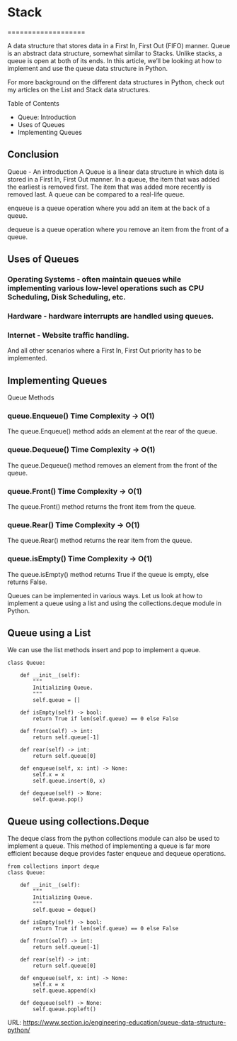 

# Stack
===================

A data structure that stores data in a First In, First Out (FIFO) manner. Queue is an abstract data structure, somewhat similar to Stacks. Unlike stacks, a queue is open at both of its ends. In this article, we’ll be looking at how to implement and use the queue data structure in Python.

For more background on the different data structures in Python, check out my articles on the List and Stack data structures.

Table of Contents
* Queue: Introduction
* Uses of Queues
* Implementing Queues

## Conclusion
Queue - An introduction
A Queue is a linear data structure in which data is stored in a First In, First Out manner. In a queue, the item that was added the earliest is removed first. The item that was added more recently is removed last. A queue can be compared to a real-life queue.

enqueue is a queue operation where you add an item at the back of a queue.

dequeue is a queue operation where you remove an item from the front of a queue.

## Uses of Queues
### Operating Systems - often maintain queues while implementing various low-level operations such as CPU Scheduling, Disk Scheduling, etc.
### Hardware - hardware interrupts are handled using queues.
### Internet - Website traffic handling.
And all other scenarios where a First In, First Out priority has to be implemented.

## Implementing Queues

Queue Methods

### queue.Enqueue()  Time Complexity -> O(1)
The queue.Enqueue() method adds an element at the rear of the queue.

### queue.Dequeue()  Time Complexity -> O(1)
The queue.Dequeue() method removes an element from the front of the queue.

### queue.Front()   Time Complexity -> O(1)
The queue.Front() method returns the front item from the queue.

### queue.Rear()   Time Complexity -> O(1)
The queue.Rear() method returns the rear item from the queue.

### queue.isEmpty()   Time Complexity -> O(1)
The queue.isEmpty() method returns True if the queue is empty, else returns False.

Queues can be implemented in various ways. Let us look at how to implement a queue using a list and using the collections.deque module in Python.

## Queue using a List
We can use the list methods insert and pop to implement a queue.

```
class Queue:

    def __init__(self):
        """
        Initializing Queue.
        """
        self.queue = []

    def isEmpty(self) -> bool:
        return True if len(self.queue) == 0 else False

    def front(self) -> int:
        return self.queue[-1]

    def rear(self) -> int:
        return self.queue[0]

    def enqueue(self, x: int) -> None:
        self.x = x
        self.queue.insert(0, x)       

    def dequeue(self) -> None:
        self.queue.pop()

 ```

## Queue using collections.Deque
The deque class from the python collections module can also be used to implement a queue. This method of implementing a queue is far more efficient because deque provides faster enqueue and dequeue operations.

```
from collections import deque
class Queue:

    def __init__(self):
        """
        Initializing Queue.
        """
        self.queue = deque()

    def isEmpty(self) -> bool:
        return True if len(self.queue) == 0 else False

    def front(self) -> int:
        return self.queue[-1]

    def rear(self) -> int:
        return self.queue[0]

    def enqueue(self, x: int) -> None:
        self.x = x
        self.queue.append(x)       

    def dequeue(self) -> None:
        self.queue.popleft()
```

URL: https://www.section.io/engineering-education/queue-data-structure-python/